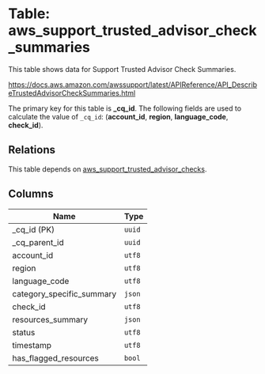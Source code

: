 # Table: aws_support_trusted_advisor_check_summaries

This table shows data for Support Trusted Advisor Check Summaries.

https://docs.aws.amazon.com/awssupport/latest/APIReference/API_DescribeTrustedAdvisorCheckSummaries.html

The primary key for this table is **_cq_id**.
The following fields are used to calculate the value of `_cq_id`: (**account_id**, **region**, **language_code**, **check_id**).
## Relations

This table depends on [aws_support_trusted_advisor_checks](aws_support_trusted_advisor_checks.md).

## Columns

| Name          | Type          |
| ------------- | ------------- |
|_cq_id (PK)|`uuid`|
|_cq_parent_id|`uuid`|
|account_id|`utf8`|
|region|`utf8`|
|language_code|`utf8`|
|category_specific_summary|`json`|
|check_id|`utf8`|
|resources_summary|`json`|
|status|`utf8`|
|timestamp|`utf8`|
|has_flagged_resources|`bool`|